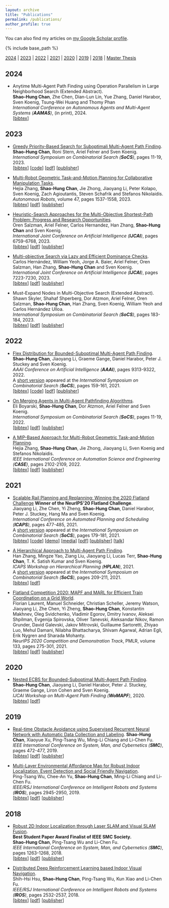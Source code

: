 ```yaml
---
layout: archive
title: "Publications"
permalink: /publications/
author_profile: true
---
```


You can also find my articles on 
<a href="https://scholar.google.com/citations?user=3INia4sAAAAJ&hl=en">my Google Scholar profile</a>.

{% include base_path %}

[2024](#year2024) | [2023](#year2023) | [2022](#year2022) | [2021](#year2021) | [2020](#year2020) | [2019](#year2019) | [2018](#year2018) | [Master Thesis](#msci)


## <a name="year2024"></a> 2024  
* Anytime Multi-Agent Path Finding using Operation Parallelism in Large Neighborhood Search (Extended Abstract).  
  **Shao-Hung Chan**, Zhe Chen, Dian-Lun Lin, Yue Zhang, Daniel Harabor, Sven Koenig, Tsung-Wei Huang and Thomy Phan  
  <i>International Conference on Autonomous Agents and Multi-Agent Systems (**AAMAS**)</i>, (in print), 2024.  
  [<a href="javascript:void(0)" onclick="(function(target, id) { if ($('#' + id).css('display') == 'block') { $('#' + id).hide('fast'); $(target).text('bibtex') } else { $('#' + id).show('fast'); $(target).text('bibtex▲') } })(this, 'bibtex-ChanAAMAS24');">bibtex</a>]
  <div id="bibtex-ChanAAMAS24" style="display:none">
  <pre>@inproceedings{ChanAAMAS24,
    author    = {Shao-Hung Chan and Zhe Chen and Dian-Lun Lin and Yue Zhang and Daniel Harabor and Sven Koenig and Tsung-Wei Huang and Thomy Phan},
    title     = {Anytime Multi-Agent Path Finding using Operation Parallelism in Large Neighborhood Search},
    booktitle = {Extended Abstracts of the International Conference on Autonomous Agents and Multi-Agent Systems (AAMAS)},
    year      = {2024}
  }
  </pre></div>


## <a name="year2023"></a> 2023  
* [Greedy Priority-Based Search for Suboptimali Multi-Agent Path Finding](https://shchan13.github.io/publications/ChanSoCS23).  
  **Shao-Hung Chan**, Roni Stern, Ariel Felner and Sven Koenig.  
  <i>International Symposium on Combinatorial Search (**SoCS**)</i>, pages 11-19, 2023.  
  [<a href="javascript:void(0)" onclick="(function(target, id) { if ($('#' + id).css('display') == 'block') { $('#' + id).hide('fast'); $(target).text('bibtex') } else { $('#' + id).show('fast'); $(target).text('bibtex▲') } })(this, 'bibtex-ChanSoCS23');">bibtex</a>]
  [[code](https://github.com/shchan13/GPBS)]
  [[pdf](https://shchan13.github.io/files/ChanSoCS23.pdf)]
  [[publisher](https://ojs.aaai.org/index.php/SOCS/article/view/27278)]    
  <div id="bibtex-ChanSoCS23" style="display:none">
  <pre>@inproceedings{ChanSoCS23,
    author    = {Shao-Hung Chan and Roni Stern and Ariel Felner and Sven Koenig},
    title     = {Greedy Priority-Based Search for Suboptimal Multi-Agent Path Finding},
    booktitle = {Proceedings of the International Symposium on Combinatorial Search (SoCS)},
    pages     = {11--19},
    year      = {2023}
  }</pre>
  </div>

* [Multi-Robot Geometric Task-and-Motion Planning for Collaborative Manipulation Tasks](https://shchan13.github.io/publications/ZhangAR23).  
  Hejia Zhang, **Shao-Hung Chan**, Jie Zhong,  Jiaoyang Li, Peter Kolapo, Sven Koenig, Zach Agioutantis, Steven Schafrik and Stefanos Nikolaidis.  
  <i>Autonomous Robots</i>, volume 47, pages 1537-1558, 2023.  
  [<a href="javascript:void(0)" onclick="(function(target, id) { if ($('#' + id).css('display') == 'block') { $('#' + id).hide('fast'); $(target).text('bibtex') } else { $('#' + id).show('fast'); $(target).text('bibtex▲') } })(this, 'bibtex-ZhangAR23');">bibtex</a>]
  [[pdf](https://shchan13.github.io/files/ZhangAR23.pdf)]
  [[publisher](https://doi.org/10.1007/s10514-023-10148-y)]
  <div id="bibtex-ZhangAR23" style="display:none">
  <pre>@article{ZhangAR23,
    author    = {Hejia Zhang and Shao-Hung Chan and Jie Zhong and Jiaoyang Li and Peter Kolapo and Sven Koenig and Zach Agioutantis and Steven Schafrik and Stefanos Nikolaidis.},
    title     = {Multi-robot geometric task-and-motion planning for collaborative manipulation tasks},
    journal   = {Autonomous Robots},
    year      = {2023},
    volume    = {47},
    pages     = {1537--1558},
    doi       = {10.1007/s10514-023-10148-y},
  }</pre>
  </div>

* [Heuristic-Search Approaches for the Multi-Objective Shortest-Path Problem: Progress and Research Opportunities](https://shchan13.github.io/publications/SalzmanIJCAI23).  
  Oren Salzman, Ariel Felner, Carlos Hernandez, Han Zhang, **Shao-Hung Chan** and Sven Koenig.  
  <i>International Joint Conference on Artificial Intelligence (**IJCAI**)</i>, pages 6759-6768, 2023.  
  [<a href="javascript:void(0)" onclick="(function(target, id) { if ($('#' + id).css('display') == 'block') { $('#' + id).hide('fast'); $(target).text('bibtex') } else { $('#' + id).show('fast'); $(target).text('bibtex▲') } })(this, 'bibtex-SalzmanIJCAI23');">bibtex</a>]
  [[pdf](https://shchan13.github.io/files/SalzmanIJCAI23.pdf)]
  [[publisher](https://dl.acm.org/doi/abs/10.24963/ijcai.2023/757)]
  <div id="bibtex-SalzmanIJCAI23" style="display:none">
  <pre>@inproceedings{SalzmanIJCAI23,
    author    = {Oren Salzman and Ariel Felner and Carlos Hernandez and Han Zhang and Shao-Hung Chan and Sven Koenig},
    title     = {Heuristic-Search Approaches for the Multi-Objective Shortest-Path Problem: Progress and Research Opportunities},
    booktitle = {Proceedings of the International Joint Conference on Artificial Intelligence (IJCAI)},
    pages     = {6759--6768},
    year      = {2023}
  }</pre>
  </div>

* [Multi-objective Search via Lazy and Efficient Dominance Checks](https://shchan13.github.io/publications/HernandezIJCAI23).  
  Carlos Hernández, William Yeoh, Jorge A. Baier, Ariel Felner, Oren Salzman, Han Zhang, **Shao-Hung Chan** and Sven Koenig.  
  <i>International Joint Conference on Artificial Intelligence (**IJCAI**)</i>, pages 7223-7230, 2023.  
  [<a href="javascript:void(0)" onclick="(function(target, id) { if ($('#' + id).css('display') == 'block') { $('#' + id).hide('fast'); $(target).text('bibtex') } else { $('#' + id).show('fast'); $(target).text('bibtex▲') } })(this, 'bibtex-HernandezIJCAI23');">bibtex</a>]
  [[pdf](https://shchan13.github.io/files/HernandezIJCAI23.pdf)]
  [[publisher](https://doi.org/10.24963/ijcai.2023/850)]
  <div id="bibtex-HernandezIJCAI23" style="display:none">
  <pre>@inproceedings{HernandezIJCAI23,
    author    = {Carlos Hernández and William Yeoh and Jorge A. Baier and Ariel Felner and Oren Salzman and Han Zhang and Shao-Hung Chan and Sven Koenig},
    title     = {Multi-objective Search via Lazy and Efficient Dominance Checks},
    booktitle = {Proceedings of the International Joint Conference on Artificial Intelligence (IJCAI)},
    pages     = {7223--7230},
    year      = {2023},
    doi       = {10.24963/ijcai.2023/850},
    url       = {https://doi.org/10.24963/ijcai.2023/850}
  }</pre>
  </div>


* Must-Expand Nodes in Multi-Objective Search (Extended Abstract).  
  Shawn Skyler, Shahaf Shperberg, Dor Atzmon, Ariel Felner, Oren Salzman, **Shao-Hung Chan**, Han Zhang, Sven Koenig, William Yeoh and Carlos Hernández Ulloa.  
  <i>International Symposium on Combinatorial Search (**SoCS**)</i>, pages 183-184, 2023.  
  [<a href="javascript:void(0)" onclick="(function(target, id) { if ($('#' + id).css('display') == 'block') { $('#' + id).hide('fast'); $(target).text('bibtex') } else { $('#' + id).show('fast'); $(target).text('bibtex▲') } })(this, 'bibtex-SkylerSoCS23');">bibtex</a>]
  [[pdf](https://shchan13.github.io/files/SkylerSoCS23.pdf)]
  [[publisher](https://ojs.aaai.org/index.php/SOCS/article/view/27278)]    
  <div id="bibtex-SkylerSoCS23" style="display:none">
  <pre>@inproceedings{SkylerSoCS23,
    author    = {Shawn Skyler and Shahaf Shperberg and Dor Atzmon and Ariel Felner and Oren Salzman and Shao-Hung Chan and Han Zhang and Sven Koenig and William Yeoh and Carlos Hernández Ulloa},
    title     = {Must-Expand Nodes in Multi-Objective Search},
    booktitle = {Extended Abstracts of the International Symposium on Combinatorial Search (SoCS)},
    pages     = {183--184},
    year      = {2023}
  }</pre>
  </div>


## <a name="year2022"></a> 2022  
* [Flex Distribution for Bounded-Suboptimal Multi-Agent Path Finding](https://shchan13.github.io/publications/ChanAAAI22).  
  **Shao-Hung Chan**, Jiaoyang Li, Graeme Gange, Daniel Harabor, Peter J. Stuckey and Sven Koenig.  
  <i>AAAI Conference on Artificial Intelligence (**AAAI**)</i>, pages 9313-9322, 2022.  
  A [short version](https://ojs.aaai.org/index.php/SOCS/article/view/18569) appeared at the <i>International Symposium on Combinatorial Search (**SoCS**)</i>, pages 159-161, 2021.  
  [<a href="javascript:void(0)" onclick="(function(target, id) { if ($('#' + id).css('display') == 'block') { $('#' + id).hide('fast'); $(target).text('bibtex') } else { $('#' + id).show('fast'); $(target).text('bibtex▲') } })(this, 'bibtex-ChanAAAI22');">bibtex</a>]
  [[code](https://github.com/shchan13/FEECBS)]
  [[pdf](https://shchan13.github.io/files/ChanAAAI22.pdf)]
  [[publisher](https://ojs.aaai.org/index.php/AAAI/article/view/21162)]
  <div id="bibtex-ChanAAAI22" style="display:none">
  <pre>@inproceedings{ChanAAAI22,
    author    = {Shao-Hung Chan and Jiaoyang Li and Graeme Gange and Daniel Harabor and Peter J. Stuckey and Sven Koenig},
    title     = {Flex Distribution for Bounded-Suboptimal Multi-Agent Path Finding},
    booktitle = {Proceedings of the AAAI Conference on Artificial Intelligence (AAAI)},
    pages     = {9313--9322},
    year      = {2022}
  }</pre>
  </div>

* [On Merging Agents in Multi-Agent Pathfinding Algorithms](https://shchan13.github.io/publications/BoyarskiSoCS22).  
  Eli Boyarski, **Shao-Hung Chan**, Dor Atzmon, Ariel Felner and Sven Koenig.  
  <i>International Symposium on Combinatorial Search (**SoCS**)</i>, pages 11-19, 2022.  
  [<a href="javascript:void(0)" onclick="(function(target, id) { if ($('#' + id).css('display') == 'block') { $('#' + id).hide('fast'); $(target).text('bibtex') } else { $('#' + id).show('fast'); $(target).text('bibtex▲') } })(this, 'bibtex-BoyarskiSoCS22');">bibtex</a>]
  [[pdf](https://shchan13.github.io/files/BoyarskiSoCS22.pdf)]
  [[publisher](https://ojs.aaai.org/index.php/SOCS/article/view/21747)]
  <div id="bibtex-BoyarskiSoCS22" style="display:none">
  <pre>@inproceedings{BoyarskiSoCS22,
    author    = {Eli Boyarski and Shao-Hung Chan and Dor Atzmon and Ariel Felner and Sven Koenig},
    title     = {On Merging Agents in Multi-Agent Pathfinding Algorithms},
    booktitle = {Proceedings of the International Symposium on Combinatorial Search (SoCS)},
    pages     = {11--19},
    year      = {2022}
  }</pre>
  </div>

* [A MIP-Based Approach for Multi-Robot Geometric Task-and-Motion Planning](https://shchan13.github.io/publications/ZhangCASE22).  
  Hejia Zhang, **Shao-Hung Chan**, Jie Zhong, Jiaoyang Li, Sven Koenig and Stefanos Nikolaidis.  
  <i>IEEE International Conference on Automation Science and Engineering (**CASE**)</i>, pages 2102-2109, 2022.  
  [<a href="javascript:void(0)" onclick="(function(target, id) { if ($('#' + id).css('display') == 'block') { $('#' + id).hide('fast'); $(target).text('bibtex') } else { $('#' + id).show('fast'); $(target).text('bibtex▲') } })(this, 'bibtex-ZhangCASE22');">bibtex</a>]
  [[pdf](https://shchan13.github.io/files/ZhangCASE22.pdf)] 
  [[publisher](https://ieeexplore.ieee.org/document/9926661)]
  <div id="bibtex-ZhangCASE22" style="display:none">
  <pre>@inproceedings{ZhangCASE22,
    author    = {Hejia Zhang and Shao-Hung Chan and Jie Zhong and Jiaoyang Li and Sven Koenig and Stefanos Nikolaidis},
    title     = {A {MIP}-Based Approach for Multi-Robot Geometric Task-and-Motion Planning},
    booktitle = {Proceedings of the IEEE International Conference on Automation Science and Engineering (CASE)},
    pages     = {2102--2109},  
    year      = {2022}
  }</pre>
  </div>


## <a name="year2021"></a> 2021  
* [Scalable Rail Planning and Replanning: Winning the 2020 Flatland Challenge](https://shchan13.github.io/publications/LiICAPS21)
  **Winner of the NeurIPS'20 Flatland Challenge**.  
  Jiaoyang Li, Zhe Chen, Yi Zheng, **Shao-Hung Chan**, Daniel Harabor, Peter J. Stuckey, Hang Ma and Sven Koenig.  
  <i>International Conference on Automated Planning and Scheduling (**ICAPS**)</i>, pages 477-485, 2021.  
  A [short version](https://ojs.aaai.org/index.php/SOCS/article/view/18576) appeared at the <i>International Symposium on Combinatorial Search (**SoCS**)</i>, pages 179-181, 2021.  
  [<a href="javascript:void(0)" onclick="(function(target, id) { if ($('#' + id).css('display') == 'block') { $('#' + id).hide('fast'); $(target).text('bibtex') } else { $('#' + id).show('fast'); $(target).text('bibtex▲') } })(this, 'bibtex-LiICAPS21');">bibtex</a>]
  [[code](https://github.com/Jiaoyang-Li/Flatland)]
  [[demo](https://youtu.be/Pw4GBL1UhPA)]
  [[media](https://viterbischool.usc.edu/news/2021/03/making-the-virtual-trains-run-on-time-usc-team-world-champs-in-ai-challenge/)]
  [[pdf](https://shchan13.github.io/files/LiICAPS21.pdf)]
  [[publisher](https://ojs.aaai.org/index.php/ICAPS/article/view/15994)]
  [[talk](https://slideslive.com/38942745/2020-flatland-challenge)]
  <div id="bibtex-LiICAPS21" style="display:none">
  <pre>@inproceedings{LiICAPS21,
    author    = {Jiaoyang Li and Zhe Chen and Yi Zheng and Shao-Hung Chan and Daniel Harabor and Peter J. Stuckey and Hang Ma and Sven Koenig},
    title     = {Scalable Rail Planning and Replanning: Winning the 2020 Flatland Challenge},
    booktitle = {Proceedings of the International Conference on Automated Planning and Scheduling (ICAPS)},
    pages     = {477--485},
    year      = {2021}
  }</pre>
  </div>  

* [A Hierarchical Approach to Multi-Agent Path Finding](https://shchan13.github.io/publications/ZhangHPLAN21).  
  Han Zhang, Mingze Yao, Ziang Liu, Jiaoyang Li, Lucas Terr, **Shao-Hung Chan**, T. K. Satish Kumar and Sven Koenig.  
  <i>ICAPS Workshop on Hierarchical Planning (**HPLAN**)</i>, 2021.  
  A [short version](https://ojs.aaai.org/index.php/SOCS/article/view/18586 "Download pdf") appeared at the <i>International Symposium on Combinatorial Search (**SoCS**)</i>, pages 209-211, 2021.  
  [<a href="javascript:void(0)" onclick="(function(target, id) { if ($('#' + id).css('display') == 'block') { $('#' + id).hide('fast'); $(target).text('bibtex') } else { $('#' + id).show('fast'); $(target).text('bibtex▲') } })(this, 'bibtex-ZhangHPLAN21');">bibtex</a>]
  [[pdf](https://shchan13.github.io/files/ZhangHPLAN21.pdf)]
  <div id="bibtex-ZhangHPLAN21" style="display:none">
  <pre>@inproceedings{ZhangHPLAN21,
    author    = {Han Zhang and Mingze Yao and Ziang Liu and Jiaoyang Li and Lucas Terr and Shao-Hung Chan and T. K. Satish Kumar and Sven Koenig},
    title     = {A Hierarchical Approach to Multi-Agent Path Finding},
    booktitle = {ICAPS Workshop on Hierarchical Planning (HPLAN)},
    year      = {2021}
  }</pre>
  </div>

* [Flatland Competition 2020: MAPF and MARL for Efficient Train Coordination on a Grid World](https://shchan13.github.io/publications/Laurent21).  
  Florian Laurent, Manuel Schneider, Christian Scheller, Jeremy Watson, Jiaoyang Li, Zhe Chen, Yi Zheng, **Shao-Hung Chan**, Konstantin Makhnev, Oleg Svidchenko, Vladimir Egorov, Dmitry Ivanov, Aleksei Shpilman, Evgenija Spirovska, Oliver Tanevski, Aleksandar Nikov, Ramon Grunder, David Galevski, Jakov Mitrovski, Guillaume Sartoretti, Zhiyao Luo, Mehul Damani, Nilabha Bhattacharya, Shivam Agarwal, Adrian Egli, Erik Nygren and Sharada Mohanty.  
  <i>NeurIPS 2020 Competition and Demonstration Track</i>, PMLR, volume 133, pages 275-301, 2021.  
  [<a href="javascript:void(0)" onclick="(function(target, id) { if ($('#' + id).css('display') == 'block') { $('#' + id).hide('fast'); $(target).text('bibtex') } else { $('#' + id).show('fast'); $(target).text('bibtex▲') } })(this, 'bibtex-Laurent21');">bibtex</a>]
  [[pdf](https://shchan13.github.io/files/Laurent21)]
  [[publisher](http://proceedings.mlr.press/v133/laurent21a.html)]
  <div id="bibtex-Laurent21" style="display:none">
  <pre>@inproceedings{Laurent21,
    title     = {Flatland Competition 2020: MAPF and MARL for Efficient Train Coordination on a Grid World},
    author    = {Laurent, Florian and Schneider, Manuel and Scheller, Christian and Watson, Jeremy and Li, Jiaoyang and Chen, Zhe and Zheng, Yi and Chan, Shao-Hung and Makhnev, Konstantin and Svidchenko, Oleg and Egorov, Vladimir and Ivanov, Dmitry and Shpilman, Aleksei and Spirovska, Evgenija and Tanevski, Oliver and Nikov, Aleksandar and Grunder, Ramon and Galevski, David and Mitrovski, Jakov and Sartoretti, Guillaume and Luo, Zhiyao and Damani, Mehul and Bhattacharya, Nilabha and Agarwal, Shivam and Egli, Adrian and Nygren, Erik and Mohanty, Sharada},
    booktitle = {Proceedings of the NeurIPS 2020 Competition and Demonstration Track},
    pages     = 	 {275--301},
    year      = 	 {2021},
    volume    = 	 {133},
    series    = 	 {Proceedings of Machine Learning Research},
  }</pre>
  </div> 


## <a name="year2020"></a> 2020
* [Nested ECBS for Bounded-Suboptimal Multi-Agent Path Finding](https://shchan13.github.io/publications/ChanWoMAPF20).  
  **Shao-Hung Chan**, Jiaoyang Li, Daniel Harabor, Peter J. Stuckey, Graeme Gange, Liron Cohen and Sven Koenig.     
  <i>IJCAI Workshop on Multi-Agent Path Finding (**WoMAPF**)</i>, 2020.  
  [<a href="javascript:void(0)" onclick="(function(target, id) { if ($('#' + id).css('display') == 'block') { $('#' + id).hide('fast'); $(target).text('bibtex') } else { $('#' + id).show('fast'); $(target).text('bibtex▲') } })(this, 'bibtex-ChanWoMAPF20');">bibtex</a>]
  [[pdf](https://shchan13.github.io/files/ChanWoMAPF20.pdf)]
  <div id="bibtex-ChanWoMAPF20" style="display:none">
  <pre>@inproceedings{ChanWoMAPF20,
    author    = {Shao-Hung Chan and Jiaoyang Li and Daniel Harabor and Peter J. Stuckey and Graeme Gange and Liron Cohen and Sven Koenig},
    title     = {Nested ECBS for Bounded-Suboptimal Multi-Agent Path Finding},
    booktitle = {IJCAI Workshop on Multi-Agent Path Finding (WoMAPF)},
    year      = {2020}
  }</pre>
  </div>


## <a name="year2019"></a> 2019
* [Real-time Obstacle Avoidance using Supervised Recurrent Neural Network with Automatic Data Collection and Labeling](https://shchan13.github.io/publications/ChanSMC19). 
  **Shao-Hung Chan**, Xiaoyue Xu, Ping-Tsang Wu, Ming-Li Chiang and Li-Chen Fu.  
  <i>IEEE International Conference on System, Man, and Cybernetics (**SMC**)</i>, pages 472-477, 2019.  
  [<a href="javascript:void(0)" onclick="(function(target, id) { if ($('#' + id).css('display') == 'block') { $('#' + id).hide('fast'); $(target).text('bibtex') } else { $('#' + id).show('fast'); $(target).text('bibtex▲') } })(this, 'bibtex-ChanSMC19');">bibtex</a>]
  [[pdf](https://shchan13.github.io/files/ChanSMC19.pdf)]
  [[publisher](https://ieeexplore.ieee.org/abstract/document/8914281/)]
  <div id="bibtex-ChanSMC19" style="display:none">
  <pre>@inproceedings{ChanSMC19,
    author    = {Shao-Hung Chan and Xiaoyue Xu and Ping-Tsang Wu and Ming-Li Chiang and Li-Chen Fu},
    title     = {Real-time Obstacle Avoidance using Supervised Recurrent Neural Network with Automatic Data Collection and Labeling},
    booktitle = {IEEE International Conference on System, Man, and Cybernetics (SMC)},
    pages     = {472--477},
    year      = {2019}
  }</pre>
  </div>

* [Multi-Layer Environmental Affordance Map for Robust Indoor Localization, Event Detection and Social Friendly Navigation](https://shchan13.github.io/publications/WuIROS19).  
  Ping-Tsang Wu, Chee-An Yu, **Shao-Hung Chan**, Ming-Li Chiang and Li-Chen Fu.  
  <i>IEEE/RSJ International Conference on Intelligent Robots and Systems (**IROS**)</i>, pages 2945-2950, 2019.  
  [<a href="javascript:void(0)" onclick="(function(target, id) { if ($('#' + id).css('display') == 'block') { $('#' + id).hide('fast'); $(target).text('bibtex') } else { $('#' + id).show('fast'); $(target).text('bibtex▲') } })(this, 'bibtex-WuIROS19');">bibtex</a>]
  [[pdf](https://shchan13.github.io/files/WuIROS19.pdf)]
  [[publisher](https://ieeexplore.ieee.org/document/8968455/)]
  <div id="bibtex-WuIROS19" style="display:none">
  <pre>@inproceedings{WuIROS19,
    author    = {Ping-Tsang Wu and Chee-An Yu and Shao-Hung Chan and Ming-Li Chiang and Li-Chen Fu},
    title     = {Multi-Layer Environmental Affordance Map for Robust Indoor Localization, Event Detection and Social Friendly Navigation},
    booktitle = {IEEE/RSJ International Conference on Intelligent Robots and Systems (IROS)},
    pages     = {2945--2950},
    year      = {2019}
  }</pre>
  </div>


## <a name="year2018"></a> 2018
* [Robust 2D Indoor Localization through Laser SLAM and Visual SLAM Fusion](https://shchan13.github.io/publications/ChanSMC18).  
  **Best Student Paper Award Finalist of IEEE SMC Society.**  
  **Shao-Hung Chan**, Ping-Tsang Wu and Li-Chen Fu.  
  <i>IEEE International Conference on System, Man, and Cybernetics (**SMC**)</i>, pages 1263-1268, 2018.  
  [<a href="javascript:void(0)" onclick="(function(target, id) { if ($('#' + id).css('display') == 'block') { $('#' + id).hide('fast'); $(target).text('bibtex') } else { $('#' + id).show('fast'); $(target).text('bibtex▲') } })(this, 'bibtex-ChanSMC18');">bibtex</a>]
  [[pdf](https://shchan13.github.io/files/ChanSMC18.pdf)]
  [[publisher](https://ieeexplore.ieee.org/abstract/document/8616217/)]
  <div id="bibtex-ChanSMC18" style="display:none">
  <pre>@inproceedings{ChanSMC18,
    author    = {Shao-Hung Chan and Ping-Tsang Wu and Li-Chen Fu},
    title     = {Robust 2D Indoor Localization through Laser SLAM and Visual SLAM Fusion},
    booktitle = {IEEE International Conference on System, Man, and Cybernetics (SMC)},
    pages     = {1263--1268},
    year      = {2018}
  }</pre>
  </div>

* [Distributed Deep Reinforcement Learning based Indoor Visual Navigation](https://shchan13.github.io/publications/HsuIROS18).  
  Shih-Hsi Hsu, **Shao-Hung Chan**, Ping-Tsang Wu, Kun Xiao and Li-Chen Fu.  
  <i>IEEE/RSJ International Conference on Intelligent Robots and Systems (**IROS**)</i>, pages 2532-2537, 2018.  
  [<a href="javascript:void(0)" onclick="(function(target, id) { if ($('#' + id).css('display') == 'block') { $('#' + id).hide('fast'); $(target).text('bibtex') } else { $('#' + id).show('fast'); $(target).text('bibtex▲') } })(this, 'bibtex-HsuIROS18');">bibtex</a>]
  [[pdf](https://shchan13.github.io/files/HsuIROS18.pdf)]
  [[publisher]()]
  <div id="bibtex-HsuIROS18" style="display:none">
  <pre>@inproceedings{HsuIROS18,
    author    = {Shih-Hsi Hsu and Shao-Hung Chan and Ping-Tsang Wu and Kun Xiao and Li-Chen Fu},
    title     = {Distributed Deep Reinforcement Learning based Indoor Visual Navigation},
    booktitle = {IEEE/RSJ International Conference on Intelligent Robots and Systems (IROS)},
    pages     = {2532--2537},
    year      = {2018}
  }</pre>
  </div>